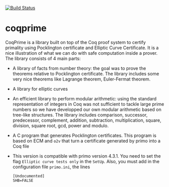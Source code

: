 [![Build Status](https://travis-ci.org/thery/coqprime.svg?branch=master)](https://travis-ci.org/thery/coqprime)

# coqprime

CoqPrime is a library built on top of the Coq proof system to certify primality using Pocklington certificate and Elliptic Curve Certificate. It is a nice illustration of what we can do with safe computation inside a prover. The library consists of 4 main parts:

* A library of facts from number theory: the goal was to prove the theorems relative to Pocklington certificate. The library includes some very nice theorems like Lagrange theorem, Euler-Fermat theorem.
* A library for elliptic curves
* An efficient library to perform modular arithmetic: using the standard representation of integers in Coq was not sufficient to tackle large prime numbers so we have developped our own modular arithmetic based on tree-like structures. The library includes comparison, successor, predecessor, complement, addition, subtraction, multiplication, square, division, square root, gcd, power and modulo.
* A C program that generates Pocklington certificates. This program is based on ECM and ```o2v``` that turn a certificate generated by primo into a Coq file

* This version is compatible with primo version 4.3.1.
  You need to set the flag ```Elliptic curve tests only```
  in the ```SetUp```. Also, you must add in the configuration file ```primo.ini```, the lines

  ```
  [Undocumented]
  SHB=FALSE
  ```

